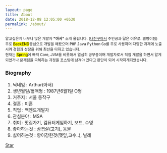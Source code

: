```yaml
---
layout: page
title: About
date: 2018-12-08 12:05:00 +0530
permalink: /about/
---
```

<p>
    <small>
    알고싶은게 너무나 많은 개발자 <strong>"아서"</strong> 소개 올립니다. (<a target="_blank" href="https://namu.wiki/w/내%20친구%20아서">내친구아서</a> 주인공과 닮은 이유로..별명이됨)
    <br>
    주로 <mark>BackEND</mark>중심으로 개발을 해왔으며 <kbd>PHP</kbd> <kbd>Java</kbd> <kbd>Python</kbd> <kbd>Go</kbd>를 주로 사용하며 다양한 과제에 노출시켜 경험과 성장을 위해 최선을 다하고 있습니다.
    <br>
    현재는 <mark>Spring</mark>에 빠져 Core, JVM을 비롯해서 열심히 공부중이며 개발자로서 직접 개발을 하면서 알게되었거나 문제점을 극복하는 과정을 포스팅에 남겨야 겠다고 판단이 되어 시작하게되었습니다.    
    </small>
</p>

<div class="panel panel-primary">
  <div class="panel-heading">
    <h3 class="panel-title">Biography</h3>
  </div>
  <div class="panel-body">  
        <ol>
            <li>닉네임 : Arthur(아서)</li>
            <li>생년월일/혈액형 : 1987년6월1일 O형</li>
            <li>거주지 : 서울 동작구</li>
            <li>결혼 : 미혼</li>
            <li>직업 : 백엔드개발자</li>
            <li>관심분야 : MSA</li>
            <li>취미 : 맛집가기, 컴퓨터게임하기, 보드, 수영</li>
            <li>좋아하는것 : 삼겹살(고기), 동물</li>
            <li>싫어하는것 : 향이강한것(깻잎,고수..), 벌레</li>
        </ol>
  </div>
</div>

<a class="github-button" href="https://github.com/choi-hye-min" data-style="mega" data-count-href="https://github.com/choi-hye-min/choi-hye-min.github.io" data-count-api="https://github.com/choi-hye-min/choi-hye-min.github.io#stargazers_count" data-count-aria-label="# stargazers on GitHub" aria-label="Star arthur on GitHub">Star</a>
<script async defer src="https://buttons.github.io/buttons.js"></script>